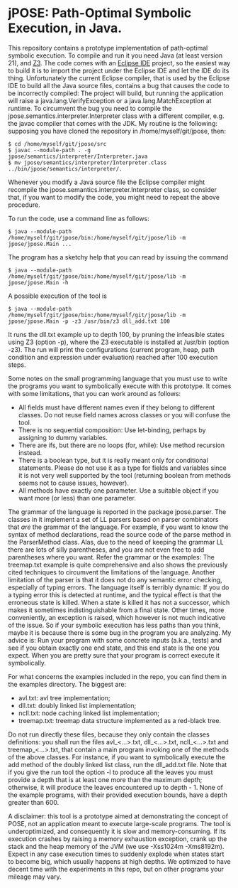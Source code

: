 # jPOSE: Path-Optimal Symbolic Execution, in Java.

This repository contains a prototype implementation of path-optimal symbolic execution. To compile and run it you need Java (at least version 21), and [Z3](https://github.com/Z3Prover/z3). The code comes with an [Eclipse IDE](https://eclipseide.org/) project, so the easiest way to build it is to import the project under the Eclipse IDE and let the IDE do its thing. Unfortunately the current Eclipse compiler, that is used by the Eclipse IDE to build all the Java source files, contains a bug that causes the code to be incorrectly compiled: The project will build, but running the application will raise a java.lang.VerifyException or a java.lang.MatchException at runtime. To circumvent the bug you need to compile the jpose.semantics.interpreter.Interpreter class with a different compiler, e.g. the javac compiler that comes with the JDK. My routine is the following: supposing you have cloned the repository in /home/myself/git/jpose, then:

    $ cd /home/myself/git/jpose/src
    $ javac --module-path . -g jpose/semantics/interpreter/Interpreter.java
    $ mv jpose/semantics/interpreter/Interpreter.class ../bin/jpose/semantics/interpreter/.
    
Whenever you modify a Java source file the Eclipse compiler might recompile the jpose.semantics.interpreter.Interpreter class, so consider that, if you want to modify the code, you might need to repeat the above procedure.

To run the code, use a command line as follows:

    $ java --module-path /home/myself/git/jpose/bin:/home/myself/git/jpose/lib -m jpose/jpose.Main ...
    
The program has a sketchy help that you can read by issuing the command

    $ java --module-path /home/myself/git/jpose/bin:/home/myself/git/jpose/lib -m jpose/jpose.Main -h

A possible execution of the tool is

    $ java --module-path /home/myself/git/jpose/bin:/home/myself/git/jpose/lib -m jpose/jpose.Main -p -z3 /usr/bin/z3 dll_add.txt 100

It runs the dll.txt example up to depth 100, by pruning the infeasible states using Z3 (option -p), where the Z3 executable is installed at /usr/bin (option -z3). The run will print the configurations (current program, heap, path condition and expression under evaluation) reached after 100 execution steps.

Some notes on the small programming language that you must use to write the programs you want to symbolically execute with this prototype. It comes with some limitations, that you can work around as follows:

* All fields must have different names even if they belong to different classes. Do not reuse field names across classes or you will confuse the tool.
* There is no sequential composition: Use let-binding, perhaps by assigning to dummy variables.
* There are ifs, but there are no loops (for, while): Use method recursion instead.
* There is a boolean type, but it is really meant only for conditional statements. Please do not use it as a type for fields and variables since it is not very well supported by the tool (returning boolean from methods seems not to cause issues, however).
* All methods have exactly one parameter. Use a suitable object if you want more (or less) than one parameter.

The grammar of the language is reported in the package jpose.parser. The classes in it implement a set of LL parsers based on parser combinators that *are* the grammar of the language. For example, if you want to know the syntax of method declarations, read the source code of the parse method in the ParserMethod class. Alas, due to the need of keeping the grammar LL there are lots of silly parentheses, and you are not even free to add parentheses where you want. Refer the grammar or the examples: The treemap.txt example is quite comprehensive and also shows the previously cited techniques to circumvent the limitations of the language. Another limitation of the parser is that it does not do any semantic error checking, especially of typing errors. The language itself is terribly dynamic: If you do a typing error this is detected at runtime, and the typical effect is that the erroneous state is killed. When a state is killed it has not a successor, which makes it sometimes indistinguishable from a final state. Other times, more conveniently, an exception is raised, which however is not much indicative of the issue.  So if your symbolic execution has less paths than you think, maybe it is because there is some bug in the program you are analyzing. My advice is: Run your program with some concrete inputs (a.k.a., tests) and see if you obtain exactly one end state, and this end state is the one you expect. When you are pretty sure that your program is correct execute it symbolically.

For what concerns the examples included in the repo, you can find them in the examples directory. The biggest are:

* avl.txt: avl tree implementation;
* dll.txt: doubly linked list implementation;
* ncll.txt: node caching linked list implementation;
* treemap.txt: treemap data structure implemented as a red-black tree.

Do not run directly these files, because they only contain the classes definitions: you shall run the files avl_<...>.txt, dll_<...>.txt, ncll_<...>.txt and treemap_<...>.txt, that contain a main program invoking one of the methods of the above classes. For instance, if you want to symbolically execute the add method of the doubly linked list class, run the dll_add.txt file. Note that if you give the run tool the option -l to produce all the leaves you must provide a depth that is at least one more than the maximum depth; otherwise, it will produce the leaves encountered up to depth - 1. None of the example programs, with their provided execution bounds, have a depth greater than 600.

A disclaimer: this tool is a prototype aimed at demonstrating the concept of POSE, not an application meant to execute large-scale programs. The tool is underoptimized, and consequently it is slow and memory-consuming. If its execution crashes by raising a memory exhaustion exception, crank up the stack and the heap memory of the JVM (we use -Xss1024m -Xms8192m). Expect in any case execution times to suddenly explode when states start to become big, which usually happens at high depths. We optimized to have decent time with the experiments in this repo, but on other programs your mileage may vary.


